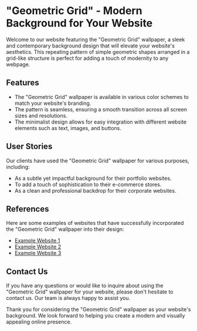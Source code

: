 <!--font:Cormorant Garamond-->

# "Geometric Grid" - Modern Background for Your Website

Welcome to our website featuring the "Geometric Grid" wallpaper, a sleek and contemporary background design that will elevate your website's aesthetics. This repeating pattern of simple geometric shapes arranged in a grid-like structure is perfect for adding a touch of modernity to any webpage.

## Features
- The "Geometric Grid" wallpaper is available in various color schemes to match your website's branding.
- The pattern is seamless, ensuring a smooth transition across all screen sizes and resolutions.
- The minimalist design allows for easy integration with different website elements such as text, images, and buttons.

## User Stories
Our clients have used the "Geometric Grid" wallpaper for various purposes, including:
- As a subtle yet impactful background for their portfolio websites.
- To add a touch of sophistication to their e-commerce stores.
- As a clean and professional backdrop for their corporate websites.

## References
Here are some examples of websites that have successfully incorporated the "Geometric Grid" wallpaper into their design:
- [Example Website 1](#)
- [Example Website 2](#)
- [Example Website 3](#)

## Contact Us
If you have any questions or would like to inquire about using the "Geometric Grid" wallpaper for your website, please don't hesitate to contact us. Our team is always happy to assist you.

Thank you for considering the "Geometric Grid" wallpaper as your website's background. We look forward to helping you create a modern and visually appealing online presence.

<!--

Write me content for website with wallpaper which alt text is:

"A wallpaper with a repeating pattern of simple geometric shapes, arranged in a grid-like structure."

The name/title of the page should not be 1:1 copy of the alt text but rather a real content of the website which is using this wallpaper.

- Use markdown format 
- Start with heading
- Heading should be short and concise
- The content should look like a real website 
- The website should not be about the wallpaper, wallpaper is just a related background
- Heading should be contain work "wallpaper" or "background"
- Include real sections like references, contact, user stories, etc. use things relevant to the page purpose.
- Feel free to use structure like headings, bullets, numbering, blockquotes, paragraphs, horizontal lines, etc.
- You can use formatting like bold or _italic_
- You can include UTF-8 emojis
- Links should be only #hash anchors (and you can refer to the document itself)
- Do not include images


---


# "Geometric Grid" - Modern Background for Your Website

Welcome to our website featuring the "Geometric Grid" wallpaper, a sleek and contemporary background design that will elevate your website's aesthetics. This repeating pattern of simple geometric shapes arranged in a grid-like structure is perfect for adding a touch of modernity to any webpage.

## Features
- The "Geometric Grid" wallpaper is available in various color schemes to match your website's branding.
- The pattern is seamless, ensuring a smooth transition across all screen sizes and resolutions.
- The minimalist design allows for easy integration with different website elements such as text, images, and buttons.

## User Stories
Our clients have used the "Geometric Grid" wallpaper for various purposes, including:
- As a subtle yet impactful background for their portfolio websites.
- To add a touch of sophistication to their e-commerce stores.
- As a clean and professional backdrop for their corporate websites.

## References
Here are some examples of websites that have successfully incorporated the "Geometric Grid" wallpaper into their design:
- [Example Website 1](#)
- [Example Website 2](#)
- [Example Website 3](#)

## Contact Us
If you have any questions or would like to inquire about using the "Geometric Grid" wallpaper for your website, please don't hesitate to contact us. Our team is always happy to assist you.

Thank you for considering the "Geometric Grid" wallpaper as your website's background. We look forward to helping you create a modern and visually appealing online presence.

-->
